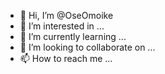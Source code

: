 - 👋 Hi, I’m @OseOmoike
- 👀 I’m interested in ...
- 🌱 I’m currently learning ...
- 💞️ I’m looking to collaborate on ...
- 📫 How to reach me ...

<!---
OseOmoike/OseOmoike is a ✨ special ✨ repository because its `README.md` (this file) appears on your GitHub profile.
You can click the Preview link to take a look at your changes.
--->
